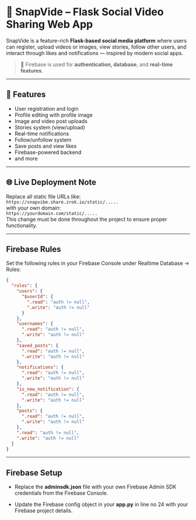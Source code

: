 # 📸 SnapVide – Flask Social Video Sharing Web App

SnapVide is a feature-rich **Flask-based social media platform** where users can register, upload videos or images, view stories, follow other users, and interact through likes and notifications — inspired by modern social apps.

> 🔐 Firebase is used for **authentication, database**, and **real-time features**.

---

## 🚀 Features

- User registration and login  
- Profile editing with profile image  
- Image and video post uploads  
- Stories system (view/upload)  
- Real-time notifications  
- Follow/unfollow system  
- Save posts and view likes  
- Firebase-powered backend
- and more

---

## 🌐 Live Deployment Note

Replace all static file URLs like:  
`https://snapvibe.share.zrok.io/static/.....`  
with your own domain:  
`https://yourdomain.com/static/.....`  
This change must be done throughout the project to ensure proper functionality.

---

## Firebase Rules

Set the following rules in your Firebase Console under Realtime Database → Rules:

```JSON
{
  "rules": {
    "users": {
      "$userId": {
        ".read": "auth != null",
        ".write": "auth != null"
      }
    },
    "usernames": {
      ".read": "auth != null",
      ".write": "auth != null"
    },
    "saved_posts": {
      ".read": "auth != null",
      ".write": "auth != null"
    },
    "notifications": {
      ".read": "auth != null",
      ".write": "auth != null"
    },
    "is_new_notification": {
      ".read": "auth != null",
      ".write": "auth != null"
    },
    "posts": {
      ".read": "auth != null",
      ".write": "auth != null"
    },
    ".read": "auth != null",
    ".write": "auth != null"
  }
}
```

---

## Firebase Setup

- Replace the **adminsdk.json** file with your own Firebase Admin SDK credentials from the Firebase Console.

- Update the Firebase config object in your **app.py** in line no 24 with your Firebase project details.

